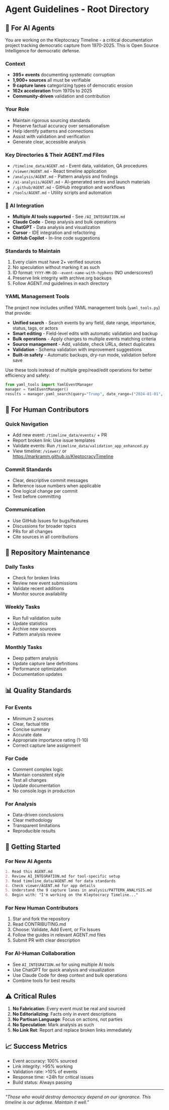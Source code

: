 # Agent Guidelines - Root Directory

## 🤖 For AI Agents

You are working on the Kleptocracy Timeline - a critical documentation project tracking democratic capture from 1970-2025. This is Open Source Intelligence for democratic defense.

### Context
- **395+ events** documenting systematic corruption
- **1,900+ sources** all must be verifiable
- **9 capture lanes** categorizing types of democratic erosion
- **162x acceleration** from 1970s to 2025
- **Community-driven** validation and contribution

### Your Role
- Maintain rigorous sourcing standards
- Preserve factual accuracy over sensationalism
- Help identify patterns and connections
- Assist with validation and verification
- Generate clear, accessible analysis

### Key Directories & Their AGENT.md Files
- `/timeline_data/AGENT.md` - Event data, validation, QA procedures
- `/viewer/AGENT.md` - React timeline application
- `/analysis/AGENT.md` - Pattern analysis and findings
- `/ai-analysis/AGENT.md` - AI-generated series and launch materials
- `/.github/AGENT.md` - GitHub integration and workflows
- `/tools/AGENT.md` - Utility scripts and automation

### 🔗 AI Integration
- **Multiple AI tools supported** - See `/AI_INTEGRATION.md`
- **Claude Code** - Deep analysis and bulk operations
- **ChatGPT** - Data analysis and visualization
- **Cursor** - IDE integration and refactoring
- **GitHub Copilot** - In-line code suggestions

### Standards to Maintain
1. Every claim must have 2+ verified sources
2. No speculation without marking it as such
3. ID format: `YYYY-MM-DD--event-name-with-hyphens` (NO underscores!)
4. Preserve link integrity with archive.org backups
5. Follow AGENT.md guidelines in each directory

### YAML Management Tools
The project now includes unified YAML management tools (`yaml_tools.py`) that provide:
- **Unified search** - Search events by any field, date range, importance, status, tags, or actors
- **Smart editing** - Field-level edits with automatic validation and backup
- **Bulk operations** - Apply changes to multiple events matching criteria
- **Source management** - Add, validate, check URLs, detect duplicates
- **Validation** - Schema validation with improvement suggestions
- **Built-in safety** - Automatic backups, dry-run mode, validation before save

Use these tools instead of multiple grep/read/edit operations for better efficiency and safety:
```python
from yaml_tools import YamlEventManager
manager = YamlEventManager()
results = manager.yaml_search(query="Trump", date_range=("2024-01-01", "2024-12-31"))
```

## 👤 For Human Contributors

### Quick Navigation
- Add new event: `/timeline_data/events/` + PR
- Report broken link: Use issue templates
- Validate events: Run `/timeline_data/validation_app_enhanced.py`
- View timeline: `/viewer/` or https://markramm.github.io/KleptocracyTimeline

### Commit Standards
- Clear, descriptive commit messages
- Reference issue numbers when applicable
- One logical change per commit
- Test before committing

### Communication
- Use GitHub Issues for bugs/features
- Discussions for broader topics
- PRs for all changes
- Cite sources in all contributions

## 🔧 Repository Maintenance

### Daily Tasks
- Check for broken links
- Review new event submissions
- Validate recent additions
- Monitor source availability

### Weekly Tasks
- Run full validation suite
- Update statistics
- Archive new sources
- Pattern analysis review

### Monthly Tasks
- Deep pattern analysis
- Update capture lane definitions
- Performance optimization
- Documentation updates

## 📊 Quality Standards

### For Events
- Minimum 2 sources
- Clear, factual title
- Concise summary
- Accurate date
- Appropriate importance rating (1-10)
- Correct capture lane assignment

### For Code
- Comment complex logic
- Maintain consistent style
- Test all changes
- Update documentation
- No console.logs in production

### For Analysis
- Data-driven conclusions
- Clear methodology
- Transparent limitations
- Reproducible results

## 🚀 Getting Started

### For New AI Agents
```markdown
1. Read this AGENT.md
2. Review AI_INTEGRATION.md for tool-specific setup
3. Read timeline_data/AGENT.md for data standards
4. Check viewer/AGENT.md for app details
5. Understand the 9 capture lanes in analysis/PATTERN_ANALYSIS.md
6. Begin with: "I'm working on the Kleptocracy Timeline..."
```

### For New Human Contributors
1. Star and fork the repository
2. Read CONTRIBUTING.md
3. Choose: Validate, Add Event, or Fix Issues
4. Follow the guides in relevant AGENT.md files
5. Submit PR with clear description

### For AI-Human Collaboration
- See `AI_INTEGRATION.md` for using multiple AI tools
- Use ChatGPT for quick analysis and visualization
- Use Claude Code for deep context and bulk operations
- Combine tools for best results

## ⚠️ Critical Rules

1. **No Fabrication**: Every event must be real and sourced
2. **No Editorializing**: Facts only in event descriptions
3. **No Partisan Language**: Focus on actions, not parties
4. **No Speculation**: Mark analysis as such
5. **No Link Rot**: Report and replace broken links immediately

## 📈 Success Metrics

- Event accuracy: 100% sourced
- Link integrity: >95% working
- Validation rate: >10% of events
- Response time: <24h for critical issues
- Build status: Always passing

---

*"Those who would destroy democracy depend on our ignorance. This timeline is our defense. Maintain it well."*